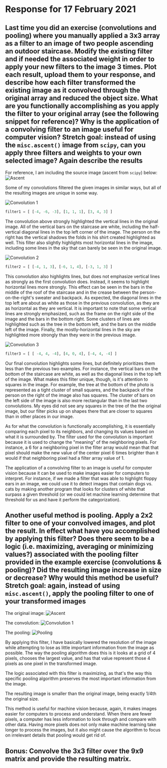 # Response for 17 February 2021

## Last time you did an exercise (convolutions and pooling) where you manually applied a 3x3 array as a filter to an image of two people ascending an outdoor staircase. Modify the existing filter and if needed the associated weight in order to apply your new filters to the image 3 times. Plot each result, upload them to your response, and describe how each filter transformed the existing image as it convolved through the original array and reduced the object size. What are you functionally accomplishing as you apply the filter to your original array (see the following snippet for reference)? Why is the application of a convolving filter to an image useful for computer vision? Stretch goal: instead of using the `misc.ascent()` image from `scipy`, can you apply three filters and weights to your own selected image? Again describe the results

For reference, I am including the source image (ascent from `scipy`) below:
![Ascent](https://github.com/pasolano/appml/blob/main/data/feb-17/ascent.png?raw=true)

Some of my convolutions filtered the given images in similar ways, but all of the resulting images are unique in some way.

![Convolution 1](https://github.com/pasolano/appml/blob/main/data/feb-17/feb-17-conv-1.png?raw=true)

```python
filter1 = [ [-4, -6, -3], [1, 1, 1], [3, 4, 3] ]
```

The convolution above strongly highlighted the vertical lines in the original image. All of the vertical bars on the staircase are white, including the half-vertical diagonal lines in the top left corner of the image. The person on the right has the vertical shadows the folds in his shirt created highlighted as well. This filter also slightly highlights most horizontal lines in the image, including some lines in the sky that can barely be seen in the original image.

![Convolution 2](https://github.com/pasolano/appml/blob/main/data/feb-17/feb-17-conv-2.png?raw=true)

```python
filter2 = [ [-4, 1, 3], [-6, 1, 4], [-3, 1, 3] ]
```

This convolution also highlights lines, but does not emphasize vertical lines as strongly as the first convolution does. Instead, it seems to highlight horizontal lines more strongly. This effect can be seen in the bars in the middle of the roof of the staircase and in the crease between the person-on-the-right's sweater and backpack. As expected, the diagonal lines in the top left are about as white as those in the previous convolution, as they are as horizontal as they are vertical. It is important to note that some vertical lines are strongly emphasized, such as the frame on the right side of the image and the bars in the bottom right. Some clusters of lines are highlighted such as the tree in the bottom left, and the bars on the middle left of the image. Finally, the mostly-horizontal lines in the sky are highlighted more strongly than they were in the previous image.

![Convolution 3](https://github.com/pasolano/appml/blob/main/data/feb-17/feb-17-conv-3.png?raw=true)

```python
filter3 = [ [ -4, 4, -4], [4, 0, 4], [-4, 4, -4] ]
```

Our final convolution highlights some lines, but definitely prioritizes them less than the previous two examples. For instance, the vertical bars on the bottom of the staircase are white, as well as the diagonal lines in the top left of the image. What makes this filter unique, though, is it's attention to squares in the image. For example, the tree at the bottom of the photo is represented as a tight cluster of small squares, and the backpack of the person on the right of the image also has squares. The cluster of bars on the left side of the image is also more rectangular than in the last two convolutions. My eyes did not see any squares in the tree of the the original image, but our filter picks up on shapes there that are closer to squares than in other places in our image.

As for what the convolution is functionally accomplishing, it is essentially comparing each pixel to its neighbors, and changing its values based on what it is surrounded by. The filter used for the convolution is important because it is used to change the "meaning" of the neighboring pixels. For instance, a 6 for a neighboring pixel in the filter array would mean that that pixel should make the new value of the center pixel 6 times brighter than it would if that neighboring pixel had a filter array value of 1.

The application of a convolving filter to an image is useful for computer vision because it can be used to make images easier for computers to interpret. For instance, if we made a filter that was able to highlight floppy ears in an image, we could use it to detect images that contain dogs vs. cats by making another program that looks for clusters of white that surpass a given threshold (or we could let machine learning determine that threshold for us and have it perform the categorization).

## Another useful method is pooling. Apply a 2x2 filter to one of your convolved images, and plot the result. In effect what have you accomplished by applying this filter? Does there seem to be a logic (i.e. maximizing, averaging or minimizing values?) associated with the pooling filter provided in the example exercise (convolutions & pooling)? Did the resulting image increase in size or decrease? Why would this method be useful? Stretch goal: again, instead of using `misc.ascent()`, apply the pooling filter to one of your transformed images

The original image:
![Ascent](https://github.com/pasolano/appml/blob/main/data/feb-17/ascent.png?raw=true)

The convolution:
![Convolution 1](https://github.com/pasolano/appml/blob/main/data/feb-17/feb-17-conv-1.png?raw=true)

The pooling:
![Pooling](https://github.com/pasolano/appml/blob/main/data/feb-17/pool.png?raw=true)

By applying this filter, I have basically lowered the resolution of the image while attempting to lose as little important information from the image as possible. The way the pooling algorithm does this is it looks at a grid of 4 pixels, chooses the largest value, and has that value represent those 4 pixels as one pixel in the transformed image.

The logic associated with this filter is maximizing, as that's the way this specific pooling algorithm preserves the most important information from the image.

The resulting image is smaller than the original image, being exactly 1/4th the original size.

This method is useful for machine vision because, again, it makes images easier for computers to process and understand. When there are fewer pixels, a computer has less information to look through and compare with other data. Having more pixels does not only make machine learning take longer to process the images, but it also might cause the algorithm to focus on irrelevant details that pooling would get rid of.

## Bonus: Convolve the 3x3 filter over the 9x9 matrix and provide the resulting matrix.
